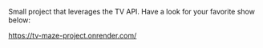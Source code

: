 Small project that leverages the TV API. Have a look for your favorite show below:

https://tv-maze-project.onrender.com/